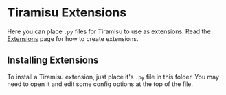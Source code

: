 # Tiramisu Extensions

Here you can place `.py` files for Tiramisu to use as extensions. Read the [Extensions](/doc/extensions.md) page for how to create extensions.

## Installing Extensions

To install a Tiramisu extension, just place it's `.py` file in this folder. You may need to open it and edit some config options at the top of the file.